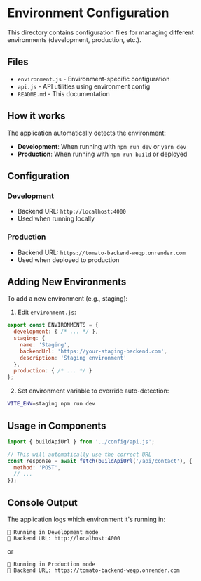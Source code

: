 # Environment Configuration

This directory contains configuration files for managing different environments (development, production, etc.).

## Files

- `environment.js` - Environment-specific configuration
- `api.js` - API utilities using environment config
- `README.md` - This documentation

## How it works

The application automatically detects the environment:
- **Development**: When running with `npm run dev` or `yarn dev`
- **Production**: When running with `npm run build` or deployed

## Configuration

### Development
- Backend URL: `http://localhost:4000`
- Used when running locally

### Production  
- Backend URL: `https://tomato-backend-weqp.onrender.com`
- Used when deployed to production

## Adding New Environments

To add a new environment (e.g., staging):

1. Edit `environment.js`:
```javascript
export const ENVIRONMENTS = {
  development: { /* ... */ },
  staging: {
    name: 'Staging',
    backendUrl: 'https://your-staging-backend.com',
    description: 'Staging environment'
  },
  production: { /* ... */ }
};
```

2. Set environment variable to override auto-detection:
```bash
VITE_ENV=staging npm run dev
```

## Usage in Components

```javascript
import { buildApiUrl } from '../config/api.js';

// This will automatically use the correct URL
const response = await fetch(buildApiUrl('/api/contact'), {
  method: 'POST',
  // ...
});
```

## Console Output

The application logs which environment it's running in:
```
🚀 Running in Development mode
📡 Backend URL: http://localhost:4000
```

or

```
🚀 Running in Production mode  
📡 Backend URL: https://tomato-backend-weqp.onrender.com
``` 